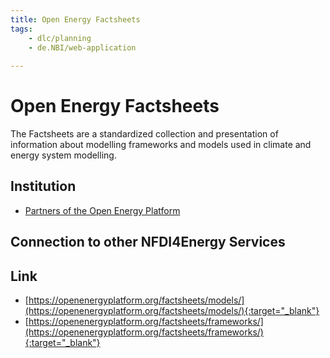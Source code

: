 ```yaml
---
title: Open Energy Factsheets
tags:
    - dlc/planning
    - de.NBI/web-application
    
---
```

# Open Energy Factsheets
The Factsheets are a standardized collection and presentation of information about modelling frameworks and models used in climate and energy system modelling.

## Institution
* [Partners of the Open Energy Platform](https://openenergyplatform.org/about/)

## Connection to other NFDI4Energy Services

## Link
* [https://openenergyplatform.org/factsheets/models/](https://openenergyplatform.org/factsheets/models/){:target="_blank"}
* [https://openenergyplatform.org/factsheets/frameworks/](https://openenergyplatform.org/factsheets/frameworks/){:target="_blank"}